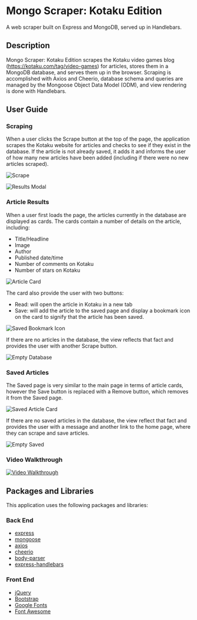 # Mongo Scraper: Kotaku Edition
A web scraper built on Express and MongoDB, served up in Handlebars.

## Description

Mongo Scraper: Kotaku Edition scrapes the Kotaku video games blog (https://kotaku.com/tag/video-games) for articles, stores them in a MongoDB database, and serves them up in the browser. Scraping is accomplished with Axios and Cheerio, database schema and queries are managed by the Mongoose Object Data Model (ODM), and view rendering is done with Handlebars.

## User Guide

### Scraping
When a user clicks the Scrape button at the top of the page, the application scrapes the Kotaku website for articles and checks to see if they exist in the database. If the article is not already saved, it adds it and informs the user of how many new articles have been added (including if there were no new articles scraped).

![Scrape](https://github.com/awyand/video-game-news-scraper/blob/master/readme-images/welcome-scrape.png)

![Results Modal](https://github.com/awyand/video-game-news-scraper/blob/master/readme-images/scrape-modal.png)

### Article Results
When a user first loads the page, the articles currently in the database are displayed as cards. The cards contain a number of details on the article, including:

* Title/Headline
* Image
* Author
* Published date/time
* Number of comments on Kotaku
* Number of stars on Kotaku

![Article Card](https://github.com/awyand/video-game-news-scraper/blob/master/readme-images/article-card.png)

The card also provide the user with two buttons:
* Read: will open the article in Kotaku in a new tab
* Save: will add the article to the saved page and display a bookmark icon on the card to signify that the article has been saved.

![Saved Bookmark Icon](https://github.com/awyand/video-game-news-scraper/blob/master/readme-images/article-saved.png)

If there are no articles in the database, the view reflects that fact and provides the user with another Scrape button.

![Empty Database](https://github.com/awyand/video-game-news-scraper/blob/master/readme-images/empty-database.png)

### Saved Articles
The Saved page is very similar to the main page in terms of article cards, however the Save button is replaced with a Remove button, which removes it from the Saved page.

![Saved Article Card](https://github.com/awyand/video-game-news-scraper/blob/master/readme-images/article-save-page.png)

If there are no saved articles in the database, the view reflect that fact and provides the user with a message and another link to the home page, where they can scrape and save articles.

![Empty Saved](https://github.com/awyand/video-game-news-scraper/blob/master/readme-images/empty-save.png)

### Video Walkthrough
[![Video Walkthrough](https://img.youtube.com/vi/YOUTUBE_VIDEO_ID_HERE/0.jpg)](https://www.youtube.com/watch?v=YOUTUBE_VIDEO_ID_HERE)

## Packages and Libraries
This application uses the following packages and libraries:

### Back End
  * [express](https://www.npmjs.com/package/express)
  * [mongoose](https://www.npmjs.com/package/mongoose)
  * [axios](https://www.npmjs.com/package/axios)
  * [cheerio](https://www.npmjs.com/package/cheerio)
  * [body-parser](https://www.npmjs.com/package/body-parser)
  * [express-handlebars](https://www.npmjs.com/package/express-handlebars)

### Front End
  * [jQuery](https://jquery.com/)
  * [Bootstrap](https://getbootstrap.com/)
  * [Google Fonts](https://fonts.google.com/)
  * [Font Awesome](https://fontawesome.com/)
